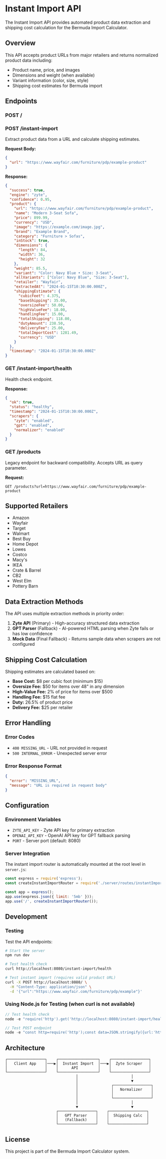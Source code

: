 # Instant Import API

The Instant Import API provides automated product data extraction and shipping cost calculation for the Bermuda Import Calculator.

## Overview

This API accepts product URLs from major retailers and returns normalized product data including:
- Product name, price, and images
- Dimensions and weight (when available)
- Variant information (color, size, style)
- Shipping cost estimates for Bermuda import

## Endpoints

### POST /
### POST /instant-import

Extract product data from a URL and calculate shipping estimates.

**Request Body:**
```json
{
  "url": "https://www.wayfair.com/furniture/pdp/example-product"
}
```

**Response:**
```json
{
  "success": true,
  "engine": "zyte",
  "confidence": 0.95,
  "product": {
    "url": "https://www.wayfair.com/furniture/pdp/example-product",
    "name": "Modern 3-Seat Sofa",
    "price": 899.99,
    "currency": "USD",
    "image": "https://example.com/image.jpg",
    "brand": "Example Brand",
    "category": "Furniture > Sofas",
    "inStock": true,
    "dimensions": {
      "length": 84,
      "width": 36,
      "height": 32
    },
    "weight": 85.5,
    "variant": "Color: Navy Blue • Size: 3-Seat",
    "allVariants": ["Color: Navy Blue", "Size: 3-Seat"],
    "retailer": "Wayfair",
    "extractedAt": "2024-01-15T10:30:00.000Z",
    "shippingEstimate": {
      "cubicFeet": 4.375,
      "baseShipping": 35.00,
      "oversizeFee": 50.00,
      "highValueFee": 18.00,
      "handlingFee": 15.00,
      "totalShipping": 118.00,
      "dutyAmount": 238.50,
      "deliveryFee": 25.00,
      "totalImportCost": 1281.49,
      "currency": "USD"
    }
  },
  "timestamp": "2024-01-15T10:30:00.000Z"
}
```

### GET /instant-import/health

Health check endpoint.

**Response:**
```json
{
  "ok": true,
  "status": "healthy",
  "timestamp": "2024-01-15T10:30:00.000Z",
  "scrapers": {
    "zyte": "enabled",
    "gpt": "enabled",
    "normalizer": "enabled"
  }
}
```

### GET /products

Legacy endpoint for backward compatibility. Accepts URL as query parameter.

**Request:**
```
GET /products?url=https://www.wayfair.com/furniture/pdp/example-product
```

## Supported Retailers

- Amazon
- Wayfair
- Target
- Walmart
- Best Buy
- Home Depot
- Lowes
- Costco
- Macy's
- IKEA
- Crate & Barrel
- CB2
- West Elm
- Pottery Barn

## Data Extraction Methods

The API uses multiple extraction methods in priority order:

1. **Zyte API** (Primary) - High-accuracy structured data extraction
2. **GPT Parser** (Fallback) - AI-powered HTML parsing when Zyte fails or has low confidence
3. **Mock Data** (Final Fallback) - Returns sample data when scrapers are not configured

## Shipping Cost Calculation

Shipping estimates are calculated based on:

- **Base Cost:** $8 per cubic foot (minimum $15)
- **Oversize Fee:** $50 for items over 48" in any dimension
- **High-Value Fee:** 2% of price for items over $500
- **Handling Fee:** $15 flat fee
- **Duty:** 26.5% of product price
- **Delivery Fee:** $25 per retailer

## Error Handling

### Error Codes

- `400 MISSING_URL` - URL not provided in request
- `500 INTERNAL_ERROR` - Unexpected server error

### Error Response Format

```json
{
  "error": "MISSING_URL",
  "message": "URL is required in request body"
}
```

## Configuration

### Environment Variables

- `ZYTE_API_KEY` - Zyte API key for primary extraction
- `OPENAI_API_KEY` - OpenAI API key for GPT fallback parsing
- `PORT` - Server port (default: 8080)

### Server Integration

The instant import router is automatically mounted at the root level in `server.js`:

```javascript
const express = require('express');
const createInstantImportRouter = require('./server/routes/instantImport');

const app = express();
app.use(express.json({ limit: '5mb' }));
app.use('/', createInstantImportRouter());
```

## Development

### Testing

Test the API endpoints:

```bash
# Start the server
npm run dev

# Test health check
curl http://localhost:8080/instant-import/health

# Test instant import (requires valid product URL)
curl -X POST http://localhost:8080/ \
  -H "Content-Type: application/json" \
  -d '{"url":"https://www.wayfair.com/furniture/pdp/example"}'
```

### Using Node.js for Testing (when curl is not available)

```javascript
// Test health check
node -e "require('http').get('http://localhost:8080/instant-import/health',r=>{let d='';r.on('data',c=>d+=c).on('end',()=>console.log(d))}).on('error',e=>console.error(e.message))"

// Test POST endpoint
node -e "const http=require('http');const data=JSON.stringify({url:'https://example.com/product'});const req=http.request({hostname:'localhost',port:8080,path:'/',method:'POST',headers:{'Content-Type':'application/json','Content-Length':data.length}},res=>{let d='';res.on('data',c=>d+=c).on('end',()=>console.log(d));});req.on('error',e=>console.error(e.message));req.write(data);req.end();"
```

## Architecture

```
┌─────────────────┐    ┌──────────────────┐    ┌─────────────────┐
│   Client App    │───▶│  Instant Import  │───▶│  Zyte Scraper   │
│                 │    │      API         │    │                 │
└─────────────────┘    └──────────────────┘    └─────────────────┘
                                │                        │
                                │                        ▼
                                │               ┌─────────────────┐
                                │               │   Normalizer    │
                                │               │                 │
                                │               └─────────────────┘
                                │                        │
                                ▼                        ▼
                       ┌─────────────────┐    ┌─────────────────┐
                       │   GPT Parser    │    │  Shipping Calc  │
                       │   (Fallback)    │    │                 │
                       └─────────────────┘    └─────────────────┘
```

## License

This project is part of the Bermuda Import Calculator system.